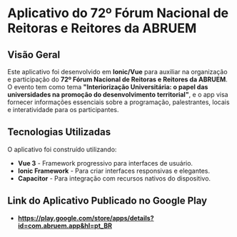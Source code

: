 # Aplicativo do 72º Fórum Nacional de Reitoras e Reitores da ABRUEM

## Visão Geral
Este aplicativo foi desenvolvido em **Ionic/Vue** para auxiliar na organização e participação do **72º Fórum Nacional de Reitoras e Reitores da ABRUEM**. O evento tem como tema **"Interiorização Universitária: o papel das universidades na promoção do desenvolvimento territorial"**, e o app visa fornecer informações essenciais sobre a programação, palestrantes, locais e interatividade para os participantes.

## Tecnologias Utilizadas
O aplicativo foi construído utilizando:
- **Vue 3** - Framework progressivo para interfaces de usuário.
- **Ionic Framework** - Para criar interfaces responsivas e elegantes.
- **Capacitor** - Para integração com recursos nativos do dispositivo.

## Link do Aplicativo Publicado no Google Play
- **https://play.google.com/store/apps/details?id=com.abruem.app&hl=pt_BR**

